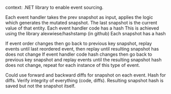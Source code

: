 context: .NET library to enable event sourcing. 

Each event handler takes the prev snapshot as input, applies the logic which generates the mutated snapshot. 
The last snapshot is the current value of that entity. 
Each event handler code has a hash
This is achieved using the library alexwiese/hashstamp (in github)
Each snapshot has a hash

If event order changes then go back to previous key snapshot, replay events until last reordered event, then replay until resulting snapshot has does not change 
If event handler code hash changes then go back to previous key snapshot and replay events until the resulting snapshot hash does not change, repeat for each instance of this type of event. 

Could use forward and backward diffs for snapshot on each event. Hash for diffs. 
Verify integrity of everything (code, diffs). Resulting snapshot hash is saved but not the snapshot itself. 
